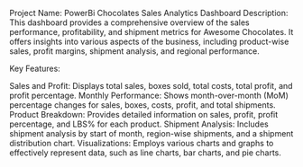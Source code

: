 Project Name: PowerBi Chocolates Sales Analytics Dashboard
Description:
This dashboard provides a comprehensive overview of the sales performance, profitability, and shipment metrics for Awesome Chocolates. It offers insights into various aspects of the business, including product-wise sales, profit margins, shipment analysis, and regional performance.

Key Features:

Sales and Profit: Displays total sales, boxes sold, total costs, total profit, and profit percentage.
Monthly Performance: Shows month-over-month (MoM) percentage changes for sales, boxes, costs, profit, and total shipments.
Product Breakdown: Provides detailed information on sales, profit, profit percentage, and LBS% for each product.
Shipment Analysis: Includes shipment analysis by start of month, region-wise shipments, and a shipment distribution chart.
Visualizations: Employs various charts and graphs to effectively represent data, such as line charts, bar charts, and pie charts.
